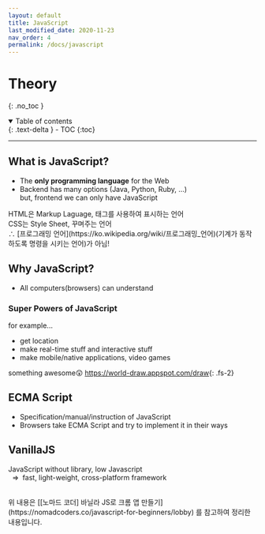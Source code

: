 ```yaml
---
layout: default
title: JavaScript
last_modified_date: 2020-11-23
nav_order: 4
permalink: /docs/javascript
---
```

# Theory
{: .no_toc }

<details open markdown="block">
  <summary>
    Table of contents
  </summary>
  {: .text-delta }
- TOC
{:toc}
</details>

---

## What is JavaScript?
- The **only programming language** for the Web
- Backend has many options (Java, Python, Ruby, ...)<br>
but, frontend we can only have JavaScript

<div class="code-example" markdown="1">
HTML은 Markup Laguage, 태그를 사용하여 표시하는 언어<br>
CSS는 Style Sheet, 꾸며주는 언어<br>
∴ [프로그래밍 언어](https://ko.wikipedia.org/wiki/프로그래밍_언어)(기계가 동작하도록 명령을 시키는 언어)가 아님!
</div>

## Why JavaScript?
- All computers(browsers) can understand

### Super Powers of JavaScript
for example...
- get location
- make real-time stuff and interactive stuff
- make mobile/native applications, video games

something awesome😲 <https://world-draw.appspot.com/draw>{: .fs-2}

## ECMA Script
- Specification/manual/instruction of JavaScript
- Browsers take ECMA Script and try to implement it in their ways

## VanillaJS
JavaScript without library, low Javascript<br>
&nbsp; ⇒&nbsp; fast, light-weight, cross-platform framework

<br>
위 내용은 [[노마드 코더] 바닐라 JS로 크롬 앱 만들기](https://nomadcoders.co/javascript-for-beginners/lobby)
를 참고하여 정리한 내용입니다.